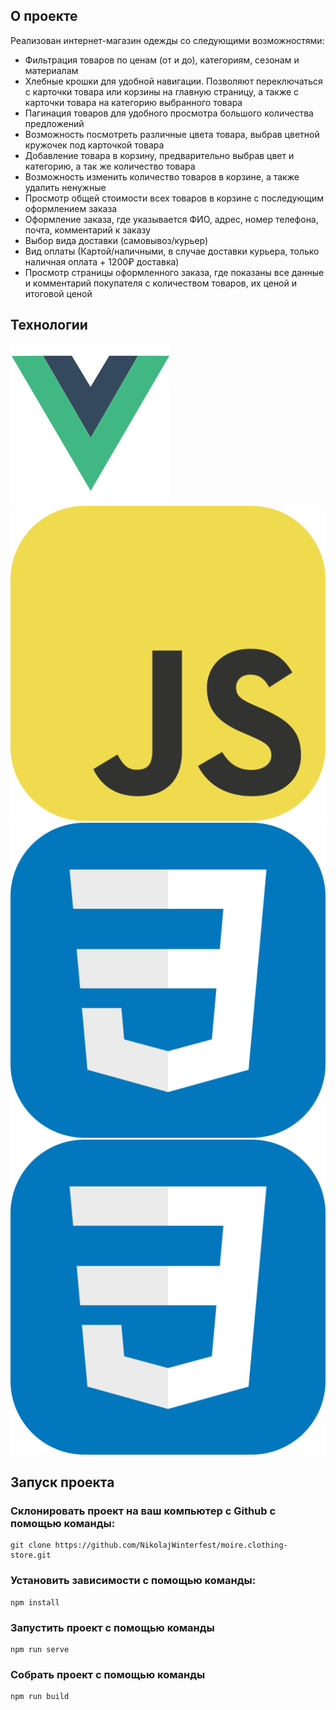 ## О проекте
Реализован интернет-магазин одежды со следующими возможностями:
- Фильтрация товаров по ценам (от и до), категориям, сезонам и материалам
- Хлебные крошки для удобной навигации. Позволяют переключаться с карточки товара или корзины на главную страницу, а также с карточки товара на категорию выбранного товара
- Пагинация товаров для удобного просмотра большого количества предложений
- Возможность посмотреть различные цвета товара, выбрав цветной кружочек под карточкой товара
- Добавление товара в корзину, предварительно выбрав цвет и категорию, а так же количество товара
- Возможность изменить количество товаров в корзине, а также удалить ненужные
- Просмотр общей стоимости всех товаров в корзине с последующим оформлением заказа
- Оформление заказа, где указывается ФИО, адрес, номер телефона, почта, комментарий к заказу
- Выбор вида доставки (самовывоз/курьер)
- Вид оплаты (Картой/наличными, в случае доставки курьера, только наличная оплата + 1200₽ доставка)
- Просмотр страницы оформленного заказа, где показаны все данные и комментарий покупателя с количеством товаров, их ценой и итоговой ценой

## Технологии

![Vue](https://github.com/NikolajWinterfest/NikolajWinterfest/blob/master/assets/icons/Vue.svg)
![JavaScript](https://github.com/NikolajWinterfest/NikolajWinterfest/blob/master/assets/icons/JavaScript.svg)
![HTML5](https://github.com/NikolajWinterfest/NikolajWinterfest/blob/master/assets/icons/CSS.svg)
![CSS3](https://github.com/NikolajWinterfest/NikolajWinterfest/blob/master/assets/icons/CSS.svg)

## Запуск проекта

### Склонировать проект на ваш компьютер с Github с помощью команды:

```
git clone https://github.com/NikolajWinterfest/moire.clothing-store.git
```

### Установить зависимости с помощью команды:

```
npm install
```

### Запустить проект с помощью команды

```
npm run serve
```

### Собрать проект с помощью команды

```
npm run build
```
